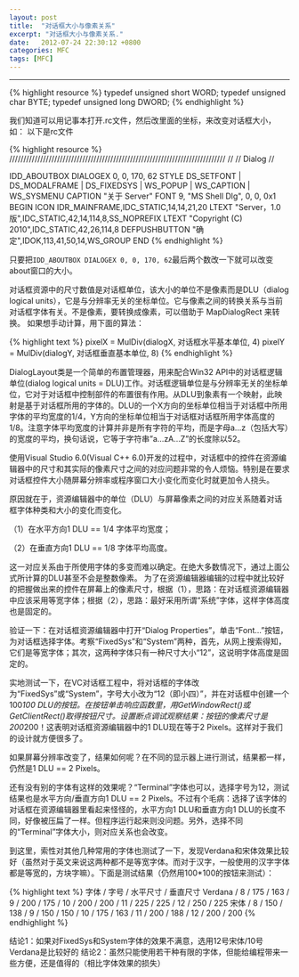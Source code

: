 ```yaml
---
layout: post
title:  "对话框大小与像素关系"
excerpt: "对话框大小与像素关系."
date:   2012-07-24 22:30:12 +0800
categories: MFC
tags: [MFC]
---
```

---

{% highlight resource %}
typedef unsigned short  WORD;
typedef unsigned char   BYTE;
typedef unsigned long   DWORD;
{% endhighlight %}



我们知道可以用记事本打开.rc文件，然后改里面的坐标，来改变对话框大小，如：
以下是rc文件

{% highlight resource %}
/////////////////////////////////////////////////////////////////////////////
//
// Dialog
//

IDD_ABOUTBOX DIALOGEX 0, 0, 170, 62
STYLE DS_SETFONT | DS_MODALFRAME | DS_FIXEDSYS | WS_POPUP | WS_CAPTION | WS_SYSMENU
CAPTION "关于 Server"
FONT 9, "MS Shell Dlg", 0, 0, 0x1
BEGIN
    ICON            IDR_MAINFRAME,IDC_STATIC,14,14,21,20
    LTEXT           "Server，1.0 版",IDC_STATIC,42,14,114,8,SS_NOPREFIX
    LTEXT           "Copyright (C) 2010",IDC_STATIC,42,26,114,8
    DEFPUSHBUTTON   "确定",IDOK,113,41,50,14,WS_GROUP
END
{% endhighlight %}

只要把`IDD_ABOUTBOX DIALOGEX 0, 0, 170, 62`最后两个数改一下就可以改变about窗口的大小。

对话框资源中的尺寸数值是对话框单位，该大小的单位不是像素而是DLU（dialog logical units），它是与分辨率无关的坐标单位。它与像素之间的转换关系与当前对话框字体有关。不是像素，要转换成像素，可以借助于 MapDialogRect 来转换。
如果想手动计算，用下面的算法：

{% highlight text %}
  pixelX = MulDiv(dialogX, 对话框水平基本单位, 4)
  pixelY = MulDiv(dialogY, 对话框垂直基本单位, 8)
{% endhighlight %}

DialogLayout类是一个简单的布置管理器，用来配合Win32 API中的对话框逻辑单位(dialog logical units = DLU)工作。对话框逻辑单位是与分辨率无关的坐标单位，它对于对话框中控制部件的布置很有作用。从DLU到象素有一个映射，此映射是基于对话框所用的字体的。DLU的一个X方向的坐标单位相当于对话框中所用字体的平均宽度的1/4，Y方向的坐标单位相当于对话框对话框所用字体高度的1/8。注意字体平均宽度的计算并非是所有字符的平均，而是字母a…z（包括大写）的宽度的平均，换句话说，它等于字符串”a…zA…Z”的长度除以52。

使用Visual Studio 6.0(Visual C++ 6.0)开发的过程中，对话框中的控件在资源编辑器中的尺寸和其实际的像素尺寸之间的对应问题非常的令人烦恼。特别是在要求对话框控件大小随屏幕分辨率或程序窗口大小变化而变化时就更加令人挠头。

原因就在于，资源编辑器中的单位（DLU）与屏幕像素之间的对应关系随着对话框字体种类和大小的变化而变化。

（1）在水平方向1 DLU == 1/4 字体平均宽度；

（2）在垂直方向1 DLU == 1/8 字体平均高度。

 这一对应关系由于所使用字体的多变而难以确定。在绝大多数情况下，通过上面公式所计算的DLU甚至不会是整数像素。
为了在资源编辑器编辑的过程中就比较好的把握做出来的控件在屏幕上的像素尺寸，根据（1），思路：在对话框资源编辑器中应该采用等宽字体；根据（2），思路：最好采用所谓“系统”字体，这样字体高度也是固定的。

验证一下：在对话框资源编辑器中打开“Dialog Properties”，单击“Font...”按钮，为对话框选择字体。考察“FixedSys”和“System”两种，首先，从网上搜索得知，它们是等宽字体；其次，这两种字体只有一种尺寸大小“12”，这说明字体高度是固定的。

实地测试一下，在VC对话框工程中，将对话框的字体改为“FixedSys”或“System”，字号大小改为“12（即小四）”，并在对话框中创建一个100*100 DLU的按钮。在按钮单击响应函数里，用GetWindowRect()或GetClientRect()取得按钮尺寸。设置断点调试观察结果：按钮的像素尺寸是200*200！这表明对话框资源编辑器中的1 DLU现在等于2 Pixels。这样对于我们的设计就方便很多了。

如果屏幕分辨率改变了，结果如何呢？在不同的显示器上进行测试，结果都一样，仍然是1 DLU == 2 Pixels。

还有没有别的字体有这样的效果呢？“Terminal”字体也可以，选择字号为12，测试结果也是水平方向/垂直方向1 DLU == 2 Pixels。不过有个毛病：选择了该字体的对话框在资源编辑器里看起来怪怪的，水平方向1 DLU和垂直方向1 DLU的长度不同，好像被压扁了一样。但程序运行起来则没问题。另外，选择不同的“Terminal”字体大小，则对应关系也会改变。

到这里，索性对其他几种常用的字体也测试了一下，发现Verdana和宋体效果比较好（虽然对于英文来说这两种都不是等宽字体。而对于汉字，一般使用的汉字字体都是等宽的，方块字嘛）。下面是测试结果（仍然用100*100的按钮来测试）：

{% highlight text %}
字体     / 字号 / 水平尺寸 / 垂直尺寸
Verdana / 8   / 175     / 163
        / 9   / 200     / 175
        / 10  / 200     / 200
        / 11  / 225     / 225
        / 12  / 250     / 225
宋体     / 8   / 150     / 138
        / 9   / 150     / 150
        / 10  / 175     / 163
        / 11  / 200     / 188
        / 12  / 200     / 200
{% endhighlight %}

结论1：如果对FixedSys和System字体的效果不满意，选用12号宋体/10号Verdana是比较好的
结论2：虽然只能使用若干种有限的字体，但能给编程带来一些方便，还是值得的（相比字体效果的损失）
